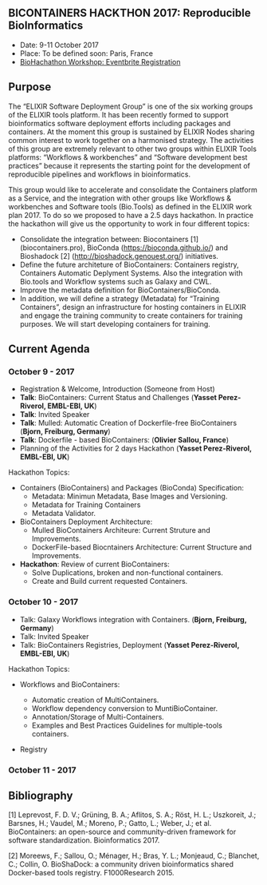 BICONTAINERS HACKTHON 2017: Reproducible BioInformatics
---------------------------------------------------------

- Date: 9-11 October 2017
- Place: To be defined soon: Paris, France
- [BioHachathon Workshop: Eventbrite Registration](https://www.eventbrite.co.uk/e/biocontainers-hackathon-reproducible-bioinformatics-tickets-35601135956)

## Purpose

The “ELIXIR Software Deployment Group” is one of the six working groups of the ELIXIR tools platform. It has been recently formed to support bioinformatics software deployment efforts including packages and containers. At the moment this group is sustained by ELIXIR Nodes sharing common interest to work together on a harmonised strategy. The activities of this group are extremely relevant to other two groups within ELIXIR Tools platforms: “Workflows & workbenches” and “Software development best practices” because it represents the starting point for the development of reproducible pipelines and workflows in bioinformatics.

This group would like to accelerate and consolidate the Containers platform as a Service, and the integration with other groups like Workflows & workbenches and Software tools (Bio.Tools) as defined in the ELIXIR work plan 2017. To do so we proposed to have a 2.5 days hackathon. In practice the hackathon will give us the opportunity to work in four different topics:

- Consolidate the integration between: Biocontainers [1] (biocontainers.pro), BioConda (https://bioconda.github.io/) and Bioshadock [2] (http://bioshadock.genouest.org/) initiatives.
- Define the future architeture of BioContainers: Containers registry, Containers Automatic Deplyment Systems. Also the integration with Bio.tools and Workflow systems such as Galaxy and CWL.
- Improve the metadata definition for BioContainers/BioConda.
- In addition, we will define a strategy (Metadata) for “Training Containers”, design an infrastructure for hosting containers in ELIXIR and engage the training community to create containers for training purposes. We will start developing containers for training.

## Current Agenda

### October 9  - 2017

- Registration & Welcome, Introduction (Someone from Host)
- **Talk**: BioContainers: Current Status and Challenges (**Yasset Perez-Riverol, EMBL-EBI, UK**)
- **Talk**: Invited Speaker
- **Talk**: Mulled: Automatic Creation of Dockerfile-free BioContainers (**Bjorn, Freiburg, Germany**)
- **Talk**: Dockerfile - based BioContainers: (**Olivier Sallou, France**)
- Planning of the Activities for 2 days Hackathon (**Yasset Perez-Riverol, EMBL-EBI, UK**)

Hackathon Topics:
 - Containers (BioContainers) and Packages (BioConda) Specification:
   - Metadata: Minimun Metadata, Base Images and Versioning.
   - Metadata for Training Containers
   - Metadata Validator.
 - BioContainers Deployment Architecture:
   - Mulled BioContainers Architeure: Current Struture and Improvements.
   - DockerFile-based Biocntainers Architecture: Current Structure and Improvements.
 - **Hackathon**: Review of current BioContainers:
   -  Solve Duplications, broken and non-functional containers.
   -  Create and Build current requested Containers.

### October 10 - 2017

- Talk: Galaxy Workflows integration with Containers. (**Bjorn, Freiburg, Germany**)
- Talk: Invited Speaker
- Talk: BioContainers Registries, Deployment (**Yasset Perez-Riverol, EMBL-EBI, UK**)

Hackathon Topics:

- Workflows and BioContainers:
  - Automatic creation of MultiContainers.
  - Workflow dependency conversion to MuntiBioContainer.
  - Annotation/Storage of Multi-Containers.
  - Examples and Best Practices Guidelines for multiple-tools containers.

- Registry  
### October 11 - 2017

## Bibliography
[1] Leprevost, F. D. V.; Grüning, B. A.; Aflitos, S. A.; Röst, H. L.; Uszkoreit, J.; Barsnes, H.; Vaudel, M.; Moreno, P.; Gatto, L.; Weber, J.; et al. BioContainers: an open-source and community-driven framework for software standardization. Bioinformatics 2017.

[2] Moreews, F.; Sallou, O.; Ménager, H.; Bras, Y. L.; Monjeaud, C.; Blanchet, C.; Collin, O. BioShaDock: a community driven bioinformatics shared Docker-based tools registry. F1000Research 2015.

